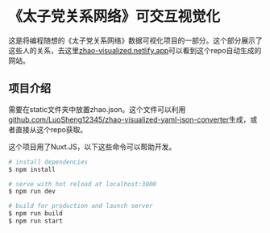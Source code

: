 # 《太子党关系网络》可交互视觉化

这是将编程随想的《太子党关系网络》数据可视化项目的一部分。这个部分展示了这些人的关系，去这里[zhao-visualized.netlify.app](https://zhao-visualized.netlify.app)可以看到这个repo自动生成的网站。

## 项目介绍

需要在static文件夹中放置zhao.json。这个文件可以利用[github.com/LuoSheng12345/zhao-visualized-yaml-json-converter](https://github.com/LuoSheng12345/zhao-visualized-yaml-json-converter)生成，或者直接从这个repo获取。

这个项目用了Nuxt.JS，以下这些命令可以帮助开发。

```bash
# install dependencies
$ npm install

# serve with hot reload at localhost:3000
$ npm run dev

# build for production and launch server
$ npm run build
$ npm run start
```